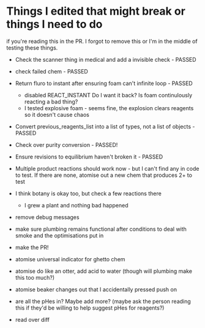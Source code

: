 # Things I edited that might break or things I need to do

if you're reading this in the PR. I forgot to remove this or I'm in the middle of testing these things.

- Check the scanner thing in medical and add a invisible check - PASSED
- check failed chem - PASSED
- Return fluro to instant after ensuring foam can't infinite loop - PASSED
    - disabled REACT_INSTANT Do I want it back? Is foam continulously reacting a bad thing?
    - I tested explosive foam - seems fine, the explosion clears reagents so it doesn't cause chaos
- Convert previous_reagents_list into a list of types, not a list of objects - PASSED
- Check over purity conversion - PASSED!
- Ensure revisions to equilibrium haven't broken it - PASSED
- Multiple product reactions should work now - but I can't find any in code to test. If there are none, atomise out a new chem that produces 2+ to test

- I think botany is okay too, but check a few reactions there
    - I grew a plant and nothing bad happened

- remove debug messages
- make sure plumbing remains functional after conditions to deal with smoke and the optimisations put in

- make the PR!

- atomise universal indicator for ghetto chem
- atomise do like an otter, add acid to water (though will plumbing make this too much?)
- atomise beaker changes out that I accidentally pressed push on
- are all the pHes in? Maybe add more? (maybe ask the person reading this if they'd be willing to help suggest pHes for reagents?)
- read over diff